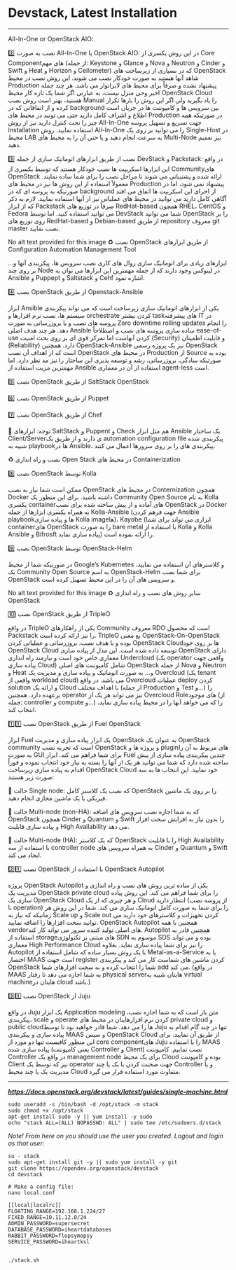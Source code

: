 # Devstack, Latest Installation

----

All-In-One or OpenStack AIO:




2️⃣ نصب به صورت All-In-One یا OpenStack AIO: در این روش یکسری از Core Componentهای مهم (از جمله: Keystone و Glance و Nova و Neutron و Cinder و Swift و Heat و Horizon و Ceilometer) که در بسیاری از زیرساخت های OpenStack شاهد آنها هستید به صورت خودکار نصب می شوند. این روش نصب در محیط Production پیشنهاد نشده و صرفاً برای محیط های لابراتوار می باشد. هر چند جمله اخیر وحی منزل نیست، به عبارتی اگر شما یک تازه کار محیط OpenStack Cloud هستید، بهتر است روش نصب Manual را یاد بگیرید ولی اگر این روش را بارها تکرار کرده و از اتفاقاتی که در background بین سرویس ها و کامپوننت ها در جریان است اطلاع و اشراف کامل دارید حتی می تونید در محیط های Production در صورتیکه همه چیز را تحت کنترل دارید نیز از روش All-In-One جهت تسریع و تسهیل پروسه Installation استفاده نمایید. روش All-In-One را می توانید بر روی یک Single-Host در محیط LAB به سرعت انجام دهید و یا حتی آن را به محیط های Multi-Node نیز تعمیم دهید.



3️⃣ نصب از طریق ابزارهای اتوماتیک سازی از جمله DevStack و Packstack: در واقع این ابزارها اسکریپت ها نصب خودکار هستند که توسط یکسری از Communityهای OpenStack ارائه شده و پشتیبانی می شوند تا مراحل نصب را برای شما ساده نمایند. معمولاً استفاده از این روش ها نیز در محیط های Production پیشنهاد نمی شود، اما در صورتیکه به پروسه ای که در background از اجرای این اسکریپت ها اتفاق می افتد آگاهی کامل دارید می توانید در محیط های عملیاتی نیز از آنها استفاده نمایید. لازم به ذکر که از ابزار Packstack صرفاً در توزیع های RedHat-based همچون RHEL، CentOS و Fedora می توانید استفاده کنید. اما توسط DevStack شما می توانید OpenStack را بر روی توزیع های RedHat-based و Debian-based از طریق repository معروف git master نصب نمایید.



No alt text provided for this image
♻️ نصب OpenStack از طریق ابزارهای Configuration Automation Management Tool



ابزارهای زیادی برای اتوماتیک سازی روال های کاری نصب سرویس ها، پیکربندی آنها و... بر روی چند Node در لینوکس وجود دارند که از جمله مهمترین این ابزارها می توان به Ansible و Puppept و Saltstack و Cehf اشاره نمود.



4️⃣ نصب OpenStack از طریق Openstack-Ansible

ابزار Ansible یکی از ابزارهای اتوماتیک سازی زیرساخت است که می تواند پیکربندی سیستم ها، نصب نرم افزارها و orchestrate کردن بیشتر taskهای پیشرفته IT در پروسه های نصب و یا بروزرسانی به صورت Zero downtime rolling updates را انجام دهد. هر چند هدف اصلی Ansible ساده سازی پروسه های نصب و اصطلاحاً ease-of-use کردن آنهاست اما تمرکز قوی ای بر روی بحث امنیت (Security) و قابلیت اطمینان (Reliability) دارد. همچنین OpenStack-Ansible نیز یک پروژه رسمی OpenStack است که از اهداف آن نصب OpenStack در محیط های Production از Source بوده به صورتیکه سادگی، بروزرسانی، رشد و توسعه پذیری این ساختار را نیز مد نظر دارد. اما مهمترین مزیت استفاده از Ansible استفاده از آن در معماری agent-less است.



5️⃣ نصب OpenStack از طریق SaltStack OpenStack



6️⃣ نصب OpenStack از طریق Puppet



7️⃣ نصب OpenStack از طریق Chef 



📌 توجه: ابزارهای SaltStack و Puppent و Check هم مثل ابزار Ansible یک ساختار Client/Serverی دارند و از طریق یک automation configuration file پیکربندی شده شبیه به playbookها در Ansible، پیکربندی های را بر روی سرورها اعمال می کنند.



♻️ نصب و راه اندازی Open Stack در محیط های Containerization



8️⃣ نصب OpenStack توسط Kolla

ممکن است شما نیاز به نصب OpenStack در محیط های Conternization همچون Docker داشته باشید. برای این منظور یک Community Open Source به نام Kolla یکسری containerهای آماده و از پیش ساخته شده برای نصب OpenStack در Docker به همراه یکسری ابزارها از جمله Kolla-Ansible (جهت فرهم کردن Ansible playbookها و پیاده سازی Kolla imageها)، Kayobe (ابزاری می تواند برای شما containerهای OpenStack را به صورت bare metal با استفاده از Kolla و Kolla Ansible و Bifrosft پیاده سازی نماید) را ارائه نموده است.



9️⃣ نصب OpenStack توسط OpenStack-Helm

در صورتیکه شما از محیط Google’s Kubernetes و کلاسترهای آن استفاده می نمایید، یک Community Open Source به اسم OpenStack-Helm برای شما نصب OpenStack و سرویس های آن را در این محیط تسهیل کرده است.



No alt text provided for this image
♻️ سایر روش های نصب و راه اندازی OpenStack



🔟 نصب OpenStack از طریق TripleO

در واقع TripleO یکی از راهکارهای Community معروف RDO است که محصول Packstack را نیز ارائه کرده است. TripleO بع معنی OpenStack-On-OpenStack بوده و با هدف نصب، بروزرسانی و عملیاتی کردن OpenStack Cloudها بر روی خود OpenStack Cloud توسعه داده شده است. این مدل از پیاده سازی OpenStack دارای معماری خاص خود است و نیازمند راه اندازی Undercloud (یک operator واقعی جهت پیاده سازی Cloud) شامل کامپوننت های اصلی OpenStack از جمله Nova و Neutron و Heat و... به صورت اتوماتیک و پیاده سازی و مدیریت یک Overcloud (یک tenant واقعی از workload cloud) می باشد. در واقع Overcloud عملیات deploy کردن solution و ارائه یک Cloud با اهداف مختلف (از جمله Production و Test و...) را برعهده دارد. همچنین operator نیز می تواند هر یک از Overcloud Roleهای موجود (از جمله: controller و compute و...) را که می خواهد آنها را در محیط پیاده سازی نماید، انتخاب کند.



1️⃣1️⃣ نصب OpenStack از طریق Fuel OpenStack

ابزار Fuel یک ابزار پیاده سازی و مدیریت OpenStack به عنوان یک OpenStack community است که تجربه نصب OpenStack و پروژه ها و pluginهای مربوط به آن را به صورت GUI برای شما فراهم می کند. ابزار Fuel چندین پیکربندی پیاده سازی از پیش ساخته شده دارد که شما می توانید هر یک از آنها را بسته به نیاز خود انتخاب نموده و فوراً اقدام به پیاده سازی زیرساخت OpenStack Cloud خود نمایید. این انتخاب ها به سه صورت زیر هستند: 



 📌 حالت Single node: که نصب یک کلاستر کامل OpenStack را بر روی یک ماشین فیزیکی یا یک ماشین مجازی انجام دهید.



📌 حالت Multi-node (non-HA): که به شما اجازه نصب سرویس های اضافه OpenStack همچون Cinder و Quantum و Swift را بدون نیاز به افزایش سخت افزار و پیاده سازی قابلیت High Availability می دهد.



📌 حالت Multi-node (HA): که یک کلاستر OpenStack را با قابلیت High Availability با استفاده از سه controller node به همراه سرویس های Cinder و Quantum و Swift ایجاد می کند.



2️⃣1️⃣ نصب OpenStack با استفاده از OpenStack Autopilot

پروژه OpenStack Autopilot یکی از ساده ترین روش های نصب و راه اندازی و مدیریت یک OpenStack private cloud را برای شما فراهم می کند. این روش پیاده سازی یک OpenStack Cloud و هر چیزی که از یک Cloud انتظار دارید (از پروسه نصب تا operation) را برای شما به صورت کامل اتوماتیک سازی می کند. شما در این روش هر زمانیکه که نیاز به Scale up و Scale out کردن تجهیزات و کلاسترهای خود دارید می توانید سخت افزارها را اضافه نمایید. OpenStack Autopilot همچنین با همه vendorهای اصلی تولید کننده سرور می تواند کار کند. Autopilot همچنین قادر به استفاده از storageهای مبتنی بر تکنولوژی SDN موسوم به SDS بوده و می تواند معماری High Performance Cloud را نیز برای شما پیاده سازی نماید. بعلاوه Autopilot با یک روش بسیار ساده که شامل استفاده از Metal-as-a-Service یا به اختصار MAAS است جهت register کردن ماشین های شماست کار می کند و پیکربندی OpenStack شما را انتخاب کرده و به سخت افزارهای شما add می کند. (در واقع MAAS به شما اجازه می دهد تا رفتار physical serverهایتان شبیه به virtual machineهایتان در cloud باشد.)



3️⃣1️⃣ نصب OpenStack از Juju

در واقع Juju یک ابزار Application modeling متن باز است که به شما اجازه نصب، پیکربندی، scale و operate کردن نرم افزارهایتان در محیط های private cloud و public cloudها را می دهد. شما قادر خواهید بود تا توسط Juju تنها در چند گام اقدام به پیاده سازی و پیکربندی MAAS و سپس OpenStack Cloud از طریق آن نمایید. برای این منظور کافیست تنها دو مورد از core componentهای Juju را با استفاده MAAS پیاده سازی شده (یعنی کامپوننت Controller و Client) نصب نماییم. کامپوننت Controller در واقع یک management node برای یک محیط Cloud بوده و کامپوننت Client نیز که توسط یک operator جهت صحبت کردن با یک یا چند Controller و یا مدیریت یک یا چند محیط Cloud متفاوت مورد استفاده قرار می گیرد.














----

***https://docs.openstack.org/devstack/latest/guides/single-machine.html***

```
sudo useradd -s /bin/bash -d /opt/stack -m stack
sudo chmod +x /opt/stack
apt-get install sudo -y || yum install -y sudo
echo "stack ALL=(ALL) NOPASSWD: ALL" | sudo tee /etc/sudoers.d/stack

```


*Note! From here on you should use the user you created. Logout and login as that user:*

```
su - stack
sudo apt-get install git -y || sudo yum install -y git
git clone https://opendev.org/openstack/devstack
cd devstack

# Make a config file:
nano local.conf

[[local|localrc]]
FLOATING_RANGE=192.168.1.224/27
FIXED_RANGE=10.11.12.0/24
ADMIN_PASSWORD=supersecret
DATABASE_PASSWORD=iheartdatabases
RABBIT_PASSWORD=flopsymopsy
SERVICE_PASSWORD=iheartksl


./stack.sh

```






